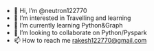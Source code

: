 - 👋 Hi, I’m @neutron122770
- 👀 I’m interested in Travelling and learning
- 🌱 I’m currently learning Python&Graph
- 💞️ I’m looking to collaborate on Python/Pyspark
- 📫 How to reach me rakesh122770@gmail.com

<!---
neutron122770/neutron122770 is a ✨ special ✨ repository because its `README.md` (this file) appears on your GitHub profile.
You can click the Preview link to take a look at your changes.
--->
